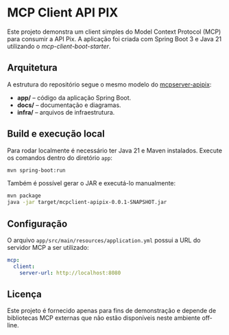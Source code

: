 # MCP Client API PIX

Este projeto demonstra um client simples do Model Context Protocol (MCP) para consumir a API Pix. A aplicação foi criada com Spring Boot 3 e Java 21 utilizando o *mcp-client-boot-starter*.

## Arquitetura

A estrutura do repositório segue o mesmo modelo do [mcpserver-apipix](https://github.com/bquerino/mcpserver-apipix):

- **app/** – código da aplicação Spring Boot.
- **docs/** – documentação e diagramas.
- **infra/** – arquivos de infraestrutura.

## Build e execução local

Para rodar localmente é necessário ter Java 21 e Maven instalados. Execute os comandos dentro do diretório `app`:

```bash
mvn spring-boot:run
```

Também é possível gerar o JAR e executá-lo manualmente:

```bash
mvn package
java -jar target/mcpclient-apipix-0.0.1-SNAPSHOT.jar
```

## Configuração

O arquivo `app/src/main/resources/application.yml` possui a URL do servidor MCP a ser utilizado:

```yaml
mcp:
  client:
    server-url: http://localhost:8080
```

## Licença

Este projeto é fornecido apenas para fins de demonstração e depende de bibliotecas MCP externas que não estão disponíveis neste ambiente off-line.
